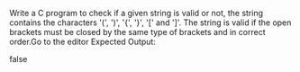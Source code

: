 Write a C program to check if a given string is valid or not, the string contains the characters '(', ')', '{', '}', '[' and ']'. The string is valid if the open brackets must be closed by the same type of brackets and in correct order.Go to the editor
Expected Output:

false